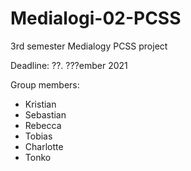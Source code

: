 # Medialogi-02-PCSS
3rd semester Medialogy PCSS project

Deadline: ??. ???ember 2021

Group members:
- Kristian
- Sebastian
- Rebecca
- Tobias
- Charlotte
- Tonko